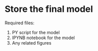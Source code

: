 # Store the final model

Required files:
1. PY script for the model
2. IPYNB notebook for the model
3. Any related figures
